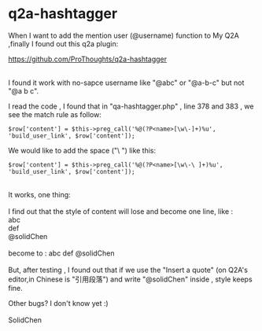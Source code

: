 # q2a-hashtagger

When I want to add the mention user (@username) function to My Q2A ,finally I found out this q2a plugin:

https://github.com/ProThoughts/q2a-hashtagger

<br>
I found it work with no-sapce username like "@abc" or "@a-b-c" but not "@a b c".

I read the code , I found that in "qa-hashtagger.php" , line 378 and 383 , we see the match rule as follow:

    $row['content'] = $this->preg_call('%@(?P<name>[\w\-]+)%u', 'build_user_link', $row['content']);

We would like to add the space ("\ ") like this:

    $row['content'] = $this->preg_call('%@(?P<name>[\w\-\ ]+)%u', 'build_user_link', $row['content']);

<br>
It works, one thing:
<br><br>
I find out that the style of content will lose and become one line, like :
<br>
abc<br>
def<br>
@solidChen
<br><br>
become to : abc def @solidChen
<br><br>
But, after testing , I found out that if we use the "Insert a quote" (on Q2A's editor,in Chinese is "引用段落") and write "@solidChen" inside , style keeps fine.

Other bugs? I don't know yet :)
<br><br>
SolidChen
